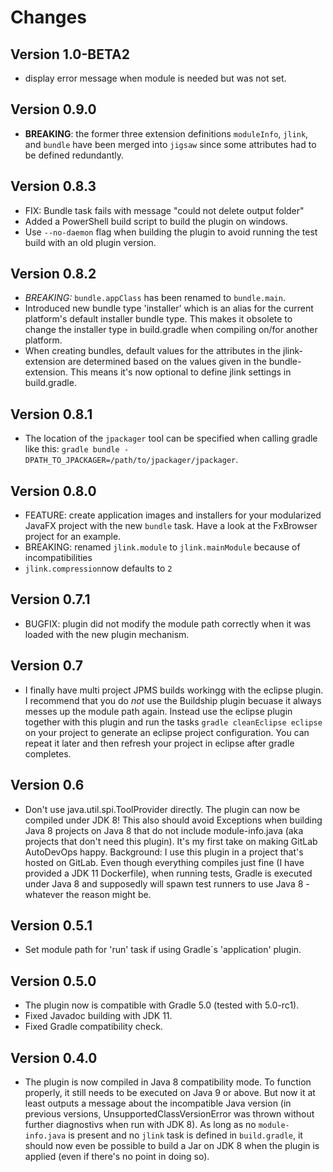 Changes
=======

Version 1.0-BETA2
-----------------

- display error message when module is needed but was not set.

Version 0.9.0
-------------

- __BREAKING__: the former three extension definitions `moduleInfo`, `jlink`, and `bundle` have been merged into `jigsaw` since some attributes had to be defined redundantly.

Version 0.8.3
-------------

- FIX: Bundle task fails with message "could not delete output folder"
- Added a PowerShell build script to build the plugin on windows.
- Use `--no-daemon` flag when building the plugin to avoid running the test build with an old plugin version.

Version 0.8.2
-------------

- *BREAKING:* `bundle.appClass` has been renamed to `bundle.main`.
- Introduced new bundle type 'installer' which is an alias for the current platform's default installer bundle type. This makes it obsolete to change the installer type in build.gradle when compiling on/for another platform.
- When creating bundles, default values for the attributes in the jlink-extension are determined based on the values given in the bundle-extension. This means it's now optional to define jlink settings in build.gradle.

Version 0.8.1
-------------

- The location of the `jpackager` tool can be specified when calling gradle like this: `gradle bundle -DPATH_TO_JPACKAGER=/path/to/jpackager/jpackager`.

Version 0.8.0
-------------

- FEATURE: create application images and installers for your modularized  JavaFX project with the new `bundle` task. Have a look at the FxBrowser project for an example.
- BREAKING: renamed `jlink.module` to `jlink.mainModule` because of incompatibilities
- `jlink.compression`now defaults to `2`

Version 0.7.1
-------------

- BUGFIX: plugin did not modify the module path correctly when it was loaded with the new plugin mechanism.

Version 0.7
-----------

- I finally have multi project JPMS builds workingg with the eclipse plugin. I recommend that you do *not* use the Buildship plugin becuase it always messes up the module path again. Instead use the eclipse plugin together with this plugin and run the tasks `gradle cleanEclipse eclipse` on your project to generate an eclipse project configuration. You can repeat it later and then refresh your project in eclipse after gradle completes.

Version 0.6
-----------

- Don't use java.util.spi.ToolProvider directly. The plugin can now be compiled under JDK 8! This also should avoid Exceptions when building Java 8 projects on Java 8 that do not include module-info.java (aka projects that don't need this plugin). It's my first take on making GitLab AutoDevOps happy. Background: I use this plugin in a project that's hosted on GitLab. Even though everything compiles just fine (I have provided a JDK 11 Dockerfile), when running tests, Gradle is executed under Java 8 and supposedly will spawn test runners to use Java 8 - whatever the reason might be.

Version 0.5.1
-------------

- Set module path for 'run' task if using Gradle`s 'application' plugin.

Version 0.5.0
-------------

- The plugin now is compatible with Gradle 5.0 (tested with 5.0-rc1).
- Fixed Javadoc building with JDK 11.
- Fixed Gradle compatibility check.

Version 0.4.0
-------------

- The plugin is now compiled in Java 8 compatibility mode. To function properly, it still needs to be executed on Java 9 or above. But now it at least outputs a message about the incompatible Java version (in previous versions, UnsupportedClassVersionError was thrown without further diagnostivs when run with JDK 8). As long as no `module-info.java` is present and no `jlink` task is defined in `build.gradle`, it should now even be possible to build a Jar on JDK 8 when the plugin is applied (even if there's no point in doing so).
